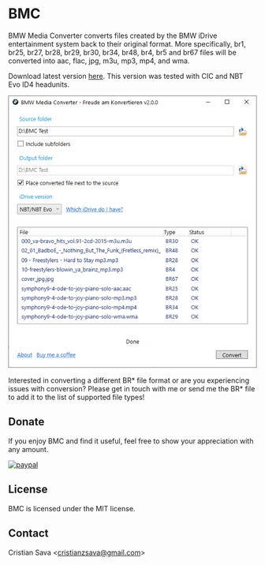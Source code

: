 # BMC
BMW Media Converter converts files created by the BMW iDrive entertainment system back to their original format. More specifically, br1, br25, br27, br28, br29, br30, br34, br48, br4, br5 and br67 files will be converted into aac, flac, jpg, m3u, mp3, mp4, and wma.

Download latest version [here](/Build/). This version was tested with CIC and NBT Evo ID4 headunits.

<img src="/Screenshot.png">

Interested in converting a different BR* file format or are you experiencing issues with conversion? Please get in touch with me or send me the BR* file to add it to the list of supported file types!

## Donate
If you enjoy BMC and find it useful, feel free to show your appreciation with any amount.

[![paypal](https://www.paypalobjects.com/en_US/i/btn/btn_donateCC_LG.gif)](https://www.paypal.com/donate?hosted_button_id=EN4ET24Q6U5EU)

## License
BMC is licensed under the MIT license.

## Contact
Cristian Sava <<cristianzsava@gmail.com>>
